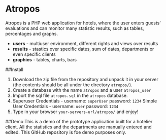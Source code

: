 Atropos
=======

Atropos is a PHP web application for hotels, where the user enters guests' evaluations and can monitor many statistic results, such as tables, percentages and graphs.

* **users** - multiuser environment, different rights and views over results
* **results** - stastics over specific dates, sum of dates, departments or even specific clients
* **graphics** - tables, charts, bars

##Install
1. Download the zip file from the repository and unpack it in your server (the contents should be all under the directory `atropos/`).
2. Create a database with the name `atropos` and a user `atropos_user`
3. Import the sql file `atropos.sql` in the `atropos` database.
4. Superuser Credentials - username: `superUser` password: `1234`
   Simple User Credentials - username: `user` password: `1234`
5. Type in your browser `your-servers-url/atropos/` and enjoy!

##Demo
This is a demo of the prototype application built for a hotelier client. All the statistics and the departments are manually entered and edited. This GitHub repository is foe demo purposes only.
